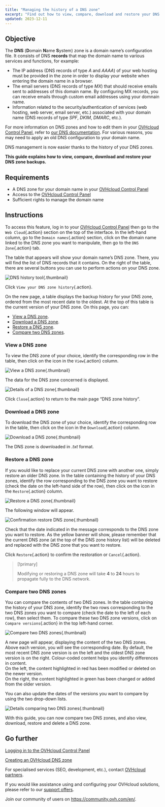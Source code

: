 ```yaml
---
title: "Managing the history of a DNS zone"
excerpt: "Find out how to view, compare, download and restore your DNS zone backups"
updated: 2023-12-11
---
```


## Objective

The **DNS** (**D**omain **N**ame **S**ystem) zone is a domain name’s configuration file. It consists of DNS **records** that map the domain name to various services and functions, for example:

- The IP address (DNS records of type *A* and *AAAA*) of your web hosting must be provided in the zone in order to display your website when entering the domain name in a browser.
- The email servers (DNS records of type *MX*) that should receive emails sent to addresses of this domain name. By configuring MX records, you can receive emails through custom email addresses using your domnain name.
- Information related to the security/authentication of services (web hosting, web server, email server, etc.) associated with your domain name (DNS records of type *SPF*, *DKIM*, *DMARC*, etc.).

For more information on DNS zones and how to edit them in your [OVHcloud Control Panel](/links//manager), refer to [our DNS documentation](/pages/web_cloud/domains/dns_zone_edit).
For various reasons, you may need to apply an old DNS configuration to your domain name.

DNS management is now easier thanks to the history of your DNS zones.

**This guide explains how to view, compare, download and restore your DNS zone backups.**

## Requirements

- A DNS zone for your domain name in your [OVHcloud Control Panel](/links//manager)
- Access to the [OVHcloud Control Panel](/links//manager)
- Sufficient rights to manage the domain name

## Instructions

To access this feature, log in to your [OVHcloud Control Panel](/links//manager) then go to the `Web Cloud`{.action} section on the top of the interface. In the left-hand column, go to the `Domain names`{.action} section, click on the domain name linked to the DNS zone you want to manipulate, then go to the `DNS Zone`{.action} tab.

The table that appears will show your domain name’s DNS zone. There, you will find the list of DNS records that it contains. On the right of the table, there are several buttons you can use to perform actions on your DNS zone. 

![DNS history tool](images/dns-zone-history.png){.thumbnail}

Click `View your DNS zone history`{.action}. 

On the new page, a table displays the backup history for your DNS zone, ordered from the most recent date to the oldest. At the top of this table is the current version of your DNS zone. On this page, you can:

- [View a DNS zone](#view).
- [Download a DNS zone](#download).
- [Restore a DNS zone](#restore).
- [Compare two DNS zones](#compare).

### View a DNS zone <a name="view"></a>

To view the DNS zone of your choice, identify the corresponding row in the table, then click on the icon in the `View`{.action} column.

![View a DNS zone](images/visualize-dns-eyes.png){.thumbnail}

The data for the DNS zone concerned is displayed.

![Details of a DNS zone](images/details-dns-zone.png){.thumbnail}

Click `Close`{.action} to return to the main page “DNS zone history”.

### Download a DNS zone <a name="download"></a>

To download the DNS zone of your choice, identify the corresponding row in the table, then click on the icon in the `Download`{.action} column.

![Download a DNS zone](images/download-dns-zone.png){.thumbnail}

The DNS zone is downloaded in *.txt* format.

### Restore a DNS zone <a name="restore"></a>

If you would like to replace your current DNS zone with another one, simply restore an older DNS zone. In the table containing the history of your DNS zones, identify the row corresponding to the DNS zone you want to restore (check the date on the left-hand side of the row), then click on the icon in the `Restore`{.action} column.

![Restore a DNS zone](images/restore-dns-zone.png){.thumbnail}

The following window will appear.

![Confirmation restore DNS zone](images/confirmation-restore-dns-zone.png){.thumbnail}

Check that the date indicated in the message corresponds to the DNS zone you want to restore. As the yellow banner will show, please remember that the current DNS zone (at the top of the DNS zone history list) will be deleted and replaced with the DNS zone that you want to restore.

Click `Restore`{.action} to confirm the restoration or `Cancel`{.action}.

> [!primary]
>
> Modifying or restoring a DNS zone will take **4** to **24** hours to propagate fully to the DNS network.
>

### Compare two DNS zones <a name="compare"></a>

You can compare the contents of two DNS zones. In the table containing the history of your DNS zone, identify the two rows corresponding to the two DNS zones you want to compare (check the date to the left of each row), then select them. To compare these two DNS zone versions, click on `Compare versions`{.action} in the top left-hand corner.

![Compare two DNS zones](images/compare-two-dns-zone.png){.thumbnail}

A new page will appear, displaying the content of the two DNS zones. Above each version, you will see the corresponding date. By default, the most recent DNS zone version is on the left and the oldest DNS zone version is on the right. Colour-coded content helps you identify differences in content.<br>
On the left, the content highlighted in red has been modified or deleted on the newer version.<br>
On the right, the content highlighted in green has been changed or added from the older version. 

You can also update the dates of the versions you want to compare by using the two drop-down lists.

![Details comparing two DNS zones](images/compare-dns-zone-details.png){.thumbnail}

With this guide, you can now compare two DNS zones, and also view, download, restore and delete a DNS zone.

## Go further

[Logging in to the OVHcloud Control Panel](/pages/account_and_service_management/account_information/ovhcloud-account-login)

[Creating an OVHcloud DNS zone](/pages/web_cloud/domains/dns_zone_create)

For specialised services (SEO, development, etc.), contact [OVHcloud partners](https://partner.ovhcloud.com/en-ie/directory/).

If you would like assistance using and configuring your OVHcloud solutions, please refer to our [support offers](https://www.ovhcloud.com/en-ie/support-levels/).

Join our community of users on <https://community.ovh.com/en/>.
